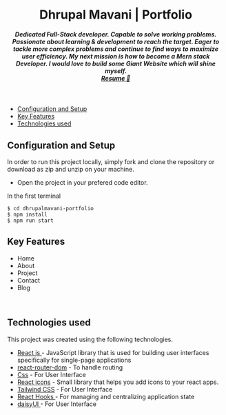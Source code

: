 <h1 align ="center" >Dhrupal Mavani | Portfolio</h1>

<h5  align ="center"> 
Dedicated Full-Stack developer. Capable to solve working problems. Passionate about learning & development to reach the target. Eager to tackle more complex problems and continue to find ways to maximize user efficiency. My next mission is how to become a Mern stack Developer. I would love to build some Giant Website which will shine myself. <br/> <a href="https://drive.google.com/file/d/1J_03UybqT3CATJI9ZbvW05EYWFdcGSpl/view?usp=drive_link">Resume 💼</a> </h5>
<br/>

- [Configuration and Setup](#configuration-and-setup)
- [Key Features](#key-features)
- [Technologies used](#technologies-used)

## Configuration and Setup

In order to run this project locally, simply fork and clone the repository or download as zip and unzip on your machine.

- Open the project in your prefered code editor.

In the first terminal

```
$ cd dhrupalmavani-portfolio
$ npm install
$ npm run start
```

## Key Features

- Home
- About
- Project
- Contact
- Blog

<br/>

## Technologies used

This project was created using the following technologies.

- [React js ](https://www.npmjs.com/package/react) - JavaScript library that is used for building user interfaces specifically for single-page applications
- [react-router-dom](https://www.npmjs.com/package/react-router-dom) - To handle routing
- [Css](https://developer.mozilla.org/en-US/docs/Web/CSS) - For User Interface
- [React icons](https://react-icons.github.io/react-icons/) -
  Small library that helps you add icons to your react apps.
- [Tailwind CSS](https://tailwindcss.com/) - For User Interface
- [React Hooks ](https://reactjs.org/docs/hooks-intro.html) - For managing and centralizing application state
- [daisyUI ](https://daisyui.com/docs/changelog/) - For User Interface

